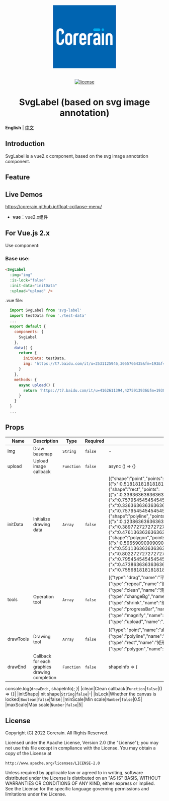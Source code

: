 <div align="center"> <a href="https://github.com/corerain/float-collapse-menu"> <img alt="Corerain Logo" width="200" height="200" src="./images/Logo_Corerain.png"> </a> <br> <br>

[![license](https://img.shields.io/badge/license-Apache-green.svg)](LICENSE)

<h1>SvgLabel (based on svg image annotation)</h1>
</div>

**English** | [中文](./README.zh-CN.md)

## Introduction

SvgLabel is a vue2.x component, based on the svg image annotation component.

## Feature

## Live Demos

https://corerain.github.io/float-collapse-menu/

- **vue**：vue2.x组件

## For Vue.js 2.x

Use component:

### Base use:
``` html
<SvgLabel
  :img="img"
  :is-lock="false"
  :init-data="initData"
  :upload="upload" />
```
.vue file:
``` js
  import SvgLabel from 'svg-label'
  import testData from './test-data'
  ...
  export default {
    components: {
      SvgLabel
    },
    data() {
      return {
        initData: testData,
        img: 'https://t7.baidu.com/it/u=2531125946,3055766435&fm=193&f=GIF'
      }
    },
    methods: {
      async upload() {
        return 'https://t7.baidu.com/it/u=4162611394,4275913936&fm=193&f=GIF'
      }
    }
  }
  ...
```

## Props

|Name|Description|Type|Required|Default|
|---|---|---|---|---|
|img|Draw basemap|`String`|`false`|-|
|upload|Upload image callback|`Function`|`false`|async () => {}|
|initData|Initialize drawing data|`Array`|`false`|[{"shape":"point","points":[{"x":0.5181818181818182,"y":0.1840909090909091}]},{"shape":"rect","points":[{"x":0.33636363636363636,"y":0.4670454545454546},{"x":0.7579545454545454,"y":0.4670454545454546},{"x":0.33636363636363636,"y":0.697159090909091},{"x":0.7579545454545454,"y":0.697159090909091}]},{"shape":"polyline","points":[{"x":0.12386363636363637,"y":0.15000000000000002},{"x":0.38977272727272727,"y":0.35625},{"x":0.47613636363636364,"y":0.2028409090909091}]},{"shape":"polygon","points":[{"x":0.5965909090909091,"y":0.13977272727272727},{"x":0.5511363636363636,"y":0.34090909090909094},{"x":0.8022727272727272,"y":0.3698863636363637},{"x":0.7954545454545454,"y":0.6937500000000001},{"x":0.4738636363636364,"y":0.5607954545454545},{"x":0.7556818181818182,"y":0.1653409090909091}]}]|
|tools|Operation tool|`Array`|`false`|[{"type":"drag","name":"平移","text":"平移"},{"type":"repeal","name":"撤销","text":"撤销"},{"type":"clean","name":"清空","text":"清空"},{"type":"changeBg","name":"背景","text":"背景"},{"type":"shrink","name":"缩小","text":"缩小"},{"type":"progressBar","name":"进度条","text":""},{"type":"magnify","name":"放大","text":"放大"},{"type":"upload","name":"上传图片","text":"上传图片"}]|
|drawTools|Drawing tool|`Array`|`false`|[{"type":"point","name":"点","text":"点"},{"type":"polyline","name":"线","text":"线"},{"type":"rect","name":"矩形","text":"矩形"},{"type":"polygon","name":"多边形","text":"多边形"}]|
|drawEnd|Callback for each graphics drawing completion|`Function`|`false`|shapeInfo => {
  console.log(`drawEnd:`, shapeInfo);
}|
|clean|Clean callback|`Function`|`false`|() => {}|
|initShape|Init shape|`String`|`false`|-|
|isLock|Whether the canvas is locked|`Boolean`|`false`|false|
|minScale|Min scale|`Number`|`false`|0.5|
|maxScale|Max scale|`Number`|`false`|5|

## License

Copyright (C) 2022 Corerain. All Rights Reserved.

Licensed under the Apache License, Version 2.0 (the "License");
you may not use this file except in compliance with the License.
You may obtain a copy of the License at

    http://www.apache.org/licenses/LICENSE-2.0

Unless required by applicable law or agreed to in writing, software
distributed under the License is distributed on an "AS IS" BASIS,
WITHOUT WARRANTIES OR CONDITIONS OF ANY KIND, either express or implied.
See the License for the specific language governing permissions and
limitations under the License.

